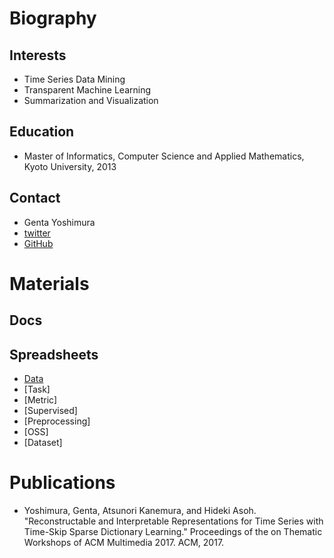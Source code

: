 # Biography

## Interests
* Time Series Data Mining
* Transparent Machine Learning
* Summarization and Visualization

## Education
* Master of Informatics, Computer Science and Applied Mathematics, Kyoto University, 2013

## Contact
* Genta Yoshimura
* [twitter](https://twitter.com/intellygenta)
* [GitHub](https://github.com/intellygenta)

# Materials

## Docs

## Spreadsheets
* [Data](https://docs.google.com/spreadsheets/d/1oETBfjLeDKrTrTAXhJUMuYnBb10IVLkZvNuR0zSF1fc/edit?usp=sharing)
* [Task]
* [Metric]
* [Supervised]
* [Preprocessing]
* [OSS]
* [Dataset]

# Publications
* Yoshimura, Genta, Atsunori Kanemura, and Hideki Asoh. "Reconstructable and Interpretable Representations for Time Series with Time-Skip Sparse Dictionary Learning." Proceedings of the on Thematic Workshops of ACM Multimedia 2017. ACM, 2017.
